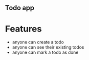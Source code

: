 ## Todo app
# Features
- anyone can create a todo
- anyone can see their existing todos
- anyone can mark a todo as done

